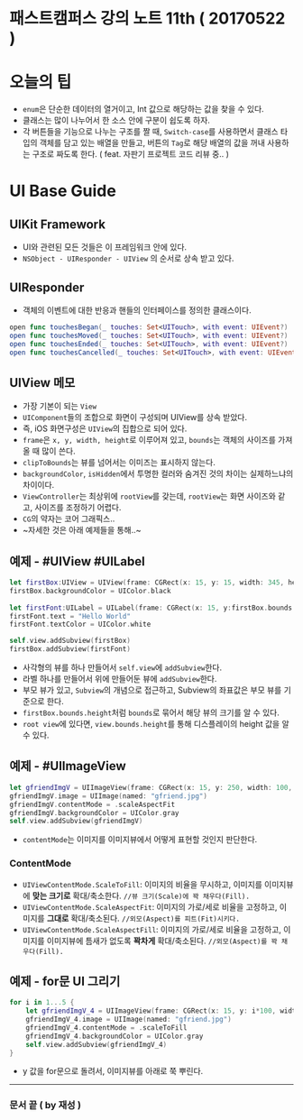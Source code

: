 # 패스트캠퍼스 강의 노트 11th ( 20170522 )

# 오늘의 팁
 - `enum`은 단순한 데이터의 열거이고, Int 값으로 해당하는 값을 찾을 수 있다.
 - 클래스는 많이 나누어서 한 소스 안에 구분이 쉽도록 하자.
 - 각 버튼들을 기능으로 나누는 구조를 짤 때, `Switch-case`를 사용하면서 클래스 타입의 객체를 담고 있는 배열을 만들고, 버튼의 `Tag`로 해당 배열의 값을 꺼내 사용하는 구조로 짜도록 한다. ( feat. 자판기 프로젝트 코드 리뷰 중.. )

# UI Base Guide

## UIKit Framework
 - UI와 관련된 모든 것들은 이 프레임워크 안에 있다.
 - `NSObject - UIResponder - UIView` 의 순서로 상속 받고 있다.

## UIResponder
 - 객체의 이벤트에 대한 반응과 핸들의 인터페이스를 정의한 클래스이다.

```swift
open func touchesBegan(_ touches: Set<UITouch>, with event: UIEvent?)
open func touchesMoved(_ touches: Set<UITouch>, with event: UIEvent?)
open func touchesEnded(_ touches: Set<UITouch>, with event: UIEvent?)
open func touchesCancelled(_ touches: Set<UITouch>, with event: UIEvent?)
```

## UIView 메모
 - 가장 기본이 되는 `View`
 - `UIComponent`들의 조합으로 화면이 구성되며 UIView를 상속 받았다.
 - 즉, iOS 화면구성은 `UIView`의 집합으로 되어 있다.
 - `frame`은 `x, y, width, height`로 이루어져 있고, `bounds`는 객체의 사이즈를 가져올 때 많이 쓴다.
 - `clipToBounds`는 뷰를 넘어서는 이미즈는 표시하지 않는다.
 - `backgroundColor`, `isHidden`에서 투명한 컬러와 숨겨진 것의 차이는 실제하느냐의 차이이다.
 - `ViewController`는 최상위에 `rootView`를 갖는데, `rootView`는 화면 사이즈와 같고, 사이즈를 조정하기 어렵다.
 - `CG`의 약자는 코어 그래픽스..
 - ~자세한 것은 아래 예제들을 통해..~

## 예제 - #UIView #UILabel
```swift
let firstBox:UIView = UIView(frame: CGRect(x: 15, y: 15, width: 345, height: 60))
firstBox.backgroundColor = UIColor.black
    
let firstFont:UILabel = UILabel(frame: CGRect(x: 15, y:firstBox.bounds.height/2, width: 100, height: 15))
firstFont.text = "Hello World"
firstFont.textColor = UIColor.white

self.view.addSubview(firstBox)
firstBox.addSubview(firstFont)
```
 - 사각형의 뷰를 하나 만들어서 `self.view`에 `addSubview`한다.
 - 라벨 하나를 만들어서 위에 만들어둔 뷰에 `addSubview`한다.
 - 부모 뷰가 있고, `Subview`의 개념으로 접근하고, Subview의 좌표값은 부모 뷰를 기준으로 한다.
 - `firstBox.bounds.height`처럼 `bounds`로 묶어서 해당 뷰의 크기를 알 수 있다.
 - `root view`에 있다면, `view.bounds.height`를 통해 디스플레이의 height 값을 알 수 있다.


## 예제 - #UIImageView
```swift
let gfriendImgV = UIImageView(frame: CGRect(x: 15, y: 250, width: 100, height: 100))
gfriendImgV.image = UIImage(named: "gfriend.jpg")
gfriendImgV.contentMode = .scaleAspectFit
gfriendImgV.backgroundColor = UIColor.gray
self.view.addSubview(gfriendImgV)
```
 - `contentMode`는 이미지를 이미지뷰에서 어떻게 표현할 것인지 판단한다.

### ContentMode
 - `UIViewContentMode.ScaleToFill`: 이미지의 비율을 무시하고, 이미지를 이미지뷰에 **맞는 크기로** 확대/축소한다. `//뷰 크기(Scale)에 꽉 채우다(Fill).`
 - `UIViewContentMode.ScaleAspectFit`: 이미지의 가로/세로 비율을 고정하고, 이미지를 **그대로** 확대/축소된다. `//외모(Aspect)를 피트(Fit)시키다.`
 - `UIViewContentMode.ScaleAspectFill`: 이미지의 가로/세로 비율을 고정하고, 이미지를 이미지뷰에 틈새가 없도록 **꽉차게** 확대/축소된다. `//외모(Aspect)를 꽉 채우다(Fill).`

## 예제 - for문 UI 그리기
```swift
for i in 1...5 {
    let gfriendImgV_4 = UIImageView(frame: CGRect(x: 15, y: i*100, width: 100, height: 100))
    gfriendImgV_4.image = UIImage(named: "gfriend.jpg")
    gfriendImgV_4.contentMode = .scaleToFill
    gfriendImgV_4.backgroundColor = UIColor.gray
    self.view.addSubview(gfriendImgV_4)
}
```
 - y 값을 for문으로 돌려서, 이미지뷰를 아래로 쭉 뿌린다.

---
### 문서 끝 ( by 재성 )